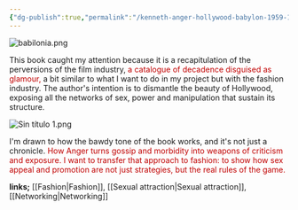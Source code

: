 ```yaml
---
{"dg-publish":true,"permalink":"/kenneth-anger-hollywood-babylon-1959-1975/","dgPassFrontmatter":true}
---
```


![babilonia.png](/img/user/babilonia.png)

This book caught my attention because it is a recapitulation of the perversions of the film industry, <span style="color:rgb(192, 0, 0)">a catalogue of decadence disguised as glamour,</span> a bit similar to what I want to do in my project but with the fashion industry. The author's intention is to dismantle the beauty of Hollywood, exposing all the networks of sex, power and manipulation that sustain its structure.  


![Sin título 1.png](/img/user/Sin%20t%C3%ADtulo%201.png)

I'm drawn to how the bawdy tone of the book works, and it's not just a chronicle. <span style="color:rgb(192, 0, 0)">How Anger turns gossip and morbidity into weapons of criticism and exposure. I want to transfer that approach to fashion: to show how sex appeal and promotion are not just strategies, but the real rules of the game. </span>

**links;** [[Fashion\|Fashion]], [[Sexual attraction\|Sexual attraction]], [[Networking\|Networking]]
